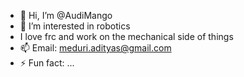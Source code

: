 - 👋 Hi, I’m @AudiMango
- 👀 I’m interested in robotics
- I love frc and work on the mechanical side of things
- 📫 Email: meduri.adityas@gmail.com
- ⚡ Fun fact: ...

<!---
AudiMango/AudiMango is a ✨ special ✨ repository because its `README.md` (this file) appears on your GitHub profile.
You can click the Preview link to take a look at your changes.
--->
